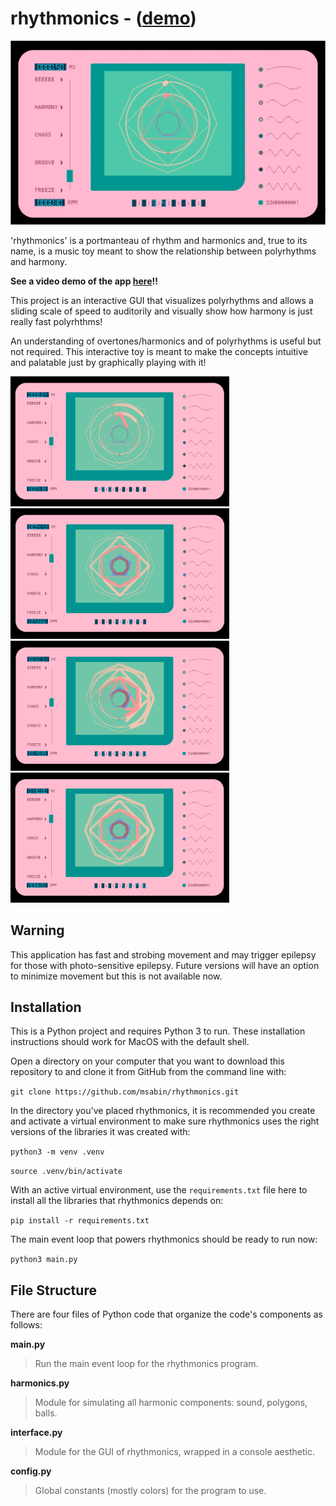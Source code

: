 # rhythmonics - ([demo](https://youtu.be/-yIUVG8UOb8))

<img src="/screencaps/rhythmonics-bpm.gif" width="640">

'rhythmonics' is a portmanteau of rhythm and harmonics and, true to its name, is a music toy meant to show the relationship between polyrhythms and harmony.

**See a video demo of the app [here](https://youtu.be/-yIUVG8UOb8)!!**

This project is an interactive GUI that visualizes polyrhythms and allows a sliding scale of speed to auditorily and visually show how harmony is just really fast polyrhthms!

An understanding of overtones/harmonics and of polyrhythms is useful but not required.  This interactive toy is meant to make the concepts intuitive and palatable just by graphically playing with it!

<p>
<img src="/screencaps/rhythmonics-blur.png" width="350">
<img src="/screencaps/rhythmonics-quartet.png" width="350">
<img src="/screencaps/rhythmonics-all.png" width="350">
<img src="/screencaps/rhythmonics-harmony.png" width="350">
</p>

## Warning
This application has fast and strobing movement and may trigger epilepsy for those with photo-sensitive epilepsy.  Future versions will have an option to minimize movement but this is not available now.

## Installation
This is a Python project and requires Python 3 to run.  These installation instructions should work for MacOS with the default shell.

Open a directory on your computer that you want to download this repository to and clone it from GitHub from the command line with:

`git clone https://github.com/msabin/rhythmonics.git`

In the directory you've placed rhythmonics, it is recommended you create and activate a virtual environment to make sure rhythmonics uses the right versions of the libraries it was created with:

`python3 -m venv .venv`

`source .venv/bin/activate`

With an active virtual environment, use the `requirements.txt` file here to install all the libraries that rhythmonics depends on:

`pip install -r requirements.txt`

The main event loop that powers rhythmonics should be ready to run now:

`python3 main.py`

## File Structure

There are four files of Python code that organize the code's components as follows:

**main.py**

> Run the main event loop for the rhythmonics program.

**harmonics.py**

> Module for simulating all harmonic components: sound, polygons, balls.

**interface.py**

> Module for the GUI of rhythmonics, wrapped in a console aesthetic.

**config.py**

> Global constants (mostly colors) for the program to use.

